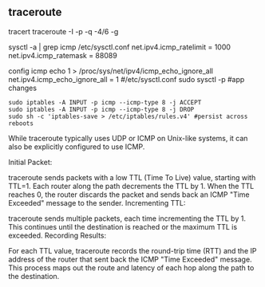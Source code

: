 ## traceroute

tracert <destination>
traceroute -I <destination> -p <port> -q <hop> -4/6 -g <gateway>

sysctl -a | grep icmp
/etc/sysctl.conf
	net.ipv4.icmp_ratelimit = 1000
	net.ipv4.icmp_ratemask = 88089

config icmp
	echo 1 > /proc/sys/net/ipv4/icmp_echo_ignore_all
	net.ipv4.icmp_echo_ignore_all = 1 #/etc/sysctl.conf
	sudo sysctl -p #app changes

	sudo iptables -A INPUT -p icmp --icmp-type 8 -j ACCEPT
	sudo iptables -A INPUT -p icmp --icmp-type 8 -j DROP
	sudo sh -c 'iptables-save > /etc/iptables/rules.v4' #persist across reboots	 


While traceroute typically uses UDP or ICMP on Unix-like systems, it can also be explicitly configured to use ICMP.

Initial Packet:

traceroute sends packets with a low TTL (Time To Live) value, starting with TTL=1.
Each router along the path decrements the TTL by 1.
When the TTL reaches 0, the router discards the packet and sends back an ICMP "Time Exceeded" message to the sender.
Incrementing TTL:

traceroute sends multiple packets, each time incrementing the TTL by 1.
This continues until the destination is reached or the maximum TTL is exceeded.
Recording Results:

For each TTL value, traceroute records the round-trip time (RTT) and the IP address of the router that sent back the ICMP "Time Exceeded" message.
This process maps out the route and latency of each hop along the path to the destination.